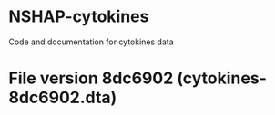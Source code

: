 # NSHAP-cytokines
Code and documentation for cytokines data

# File version 8dc6902 (cytokines-8dc6902.dta)
